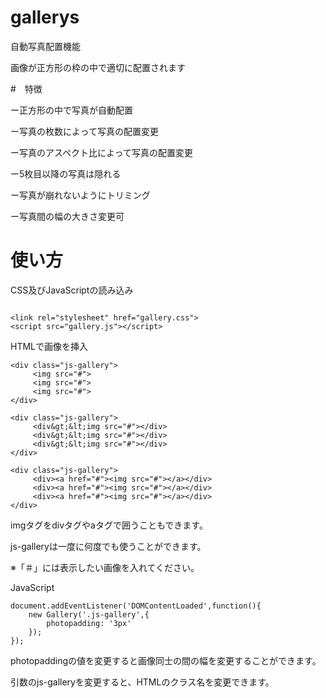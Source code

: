 # gallerys

自動写真配置機能

画像が正方形の枠の中で適切に配置されます


#　特徴

ー正方形の中で写真が自動配置


ー写真の枚数によって写真の配置変更


ー写真のアスペクト比によって写真の配置変更


ー5枚目以降の写真は隠れる


ー写真が崩れないようにトリミング


ー写真間の幅の大きさ変更可


# 使い方

CSS及びJavaScriptの読み込み

```

<link rel="stylesheet" href="gallery.css">
<script src="gallery.js"></script>

```


HTMLで画像を挿入

```
<div class="js-gallery">
     <img src="#">
     <img src="#">
     <img src="#">
</div>

<div class="js-gallery">
     <div&gt;&lt;img src="#"></div>
     <div&gt;&lt;img src="#"></div>
     <div&gt;&lt;img src="#"></div>
</div>

<div class="js-gallery">
     <div><a href="#"><img src="#"></a></div>
     <div><a href="#"><img src="#"></a></div>
     <div><a href="#"><img src="#"></a></div>
</div>

```

imgタグをdivタグやaタグで囲うこともできます。　

js-galleryは一度に何度でも使うことができます。

※「＃」には表示したい画像を入れてください。


JavaScript

```
document.addEventListener('DOMContentLoaded',function(){
    new Gallery('.js-gallery',{
        photopadding: '3px'
    });
});

```

photopaddingの値を変更すると画像同士の間の幅を変更することができます。

引数のjs-galleryを変更すると、HTMLのクラス名を変更できます。


